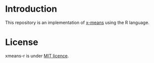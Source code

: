 
# Introduction

This repository is an implementation of [x-means](https://www.jstage.jst.go.jp/article/jappstat1971/29/3/29_3_141/_article/-char/ja/) using the R language.


# License

xmeans-r is under [MIT licence](https://en.wikipedia.org/wiki/MIT_License).

